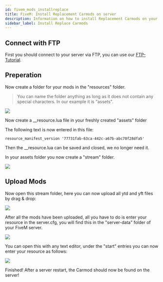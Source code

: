 ```yaml
---
id: fivem_mods_installreplace
title: FiveM: Install Replacement Carmods on server
description: Information on how to install Replacement Carmods on your FiveM server from ZAP-Hosting - ZAP-Hosting.com documentation
sidebar_label: Install Replace Carmods
---
```


## Connect with FTP
First you should connect to your server via FTP, you can use our [FTP-Tutorial](gameserver_ftpaccess.md).

## Preperation

Now create a folder for your mods in the "resources" folder.

> You can name the folder anything as long as it does not contain any special characters. In our example it is "assets".

![](https://screensaver01.zap-hosting.com/index.php/s/WmLim2HXFtwkMHn/preview)

Now create a __resource.lua file in your freshly created "assets" folder

The following text is now entered in this file:

```
resource_manifest_version '77731fab-63ca-442c-a67b-abc70f28dfa5'
```

Then the __resource.lua can be saved and closed, we no longer need it.

In your assets folder you now create a "stream" folder.

![](https://screensaver01.zap-hosting.com/index.php/s/jkLQoW7Qp8a25pp/preview)

## Upload Mods

Now open this stream folder, here you can now upload all ytd and yft files by drag & drop:

![](https://screensaver01.zap-hosting.com/index.php/s/kys9J3d3tC7nsyT/preview)

After all the mods have been uploaded, all you have to do is enter your resource in the server.cfg, you will find this in the "server-data" folder of your FiveM server.

![](https://screensaver01.zap-hosting.com/index.php/s/6LjYGCLFyLJBaS5/preview)

You can open this with any text editor, under the "start" entries you can now enter your resource as follows:

![](https://screensaver01.zap-hosting.com/index.php/s/gaxNFGXXRopkHS5/preview)

Finished! After a server restart, the Carmod should now be found on the server!
